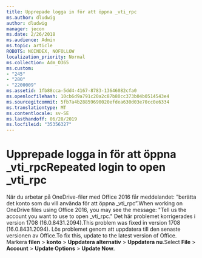 ```yaml
---
title: Upprepade logga in för att öppna _vti_rpc
ms.author: dludwig
author: dludwig
manager: jecon
ms.date: 2/26/2018
ms.audience: Admin
ms.topic: article
ROBOTS: NOINDEX, NOFOLLOW
localization_priority: Normal
ms.collection: Adm_O365
ms.custom:
- "245"
- "280"
- "2200009"
ms.assetid: 1fb88cca-5dd4-4167-8783-13646082cfa0
ms.openlocfilehash: 10cb6d9a791c20a2c87b80cc373b04b0514543e4
ms.sourcegitcommit: 5fb7a4b28859690020efdea630d03e70cc0e6334
ms.translationtype: MT
ms.contentlocale: sv-SE
ms.lasthandoff: 06/28/2019
ms.locfileid: "35356327"
---
```

# <a name="repeated-login-to-open-vtirpc"></a><span data-ttu-id="c1ca3-102">Upprepade logga in för att öppna _vti_rpc</span><span class="sxs-lookup"><span data-stu-id="c1ca3-102">Repeated login to open _vti_rpc</span></span>

<span data-ttu-id="c1ca3-103">När du arbetar på OneDrive-filer med Office 2016 får meddelandet: ”berätta det konto som du vill använda för att öppna _vti_rpc”.</span><span class="sxs-lookup"><span data-stu-id="c1ca3-103">When working on OneDrive files using Office 2016, you may see the message: "Tell us the account you want to use to open _vti_rpc."</span></span> <span data-ttu-id="c1ca3-104">Det här problemet korrigerades i version 1708 (16.0.8431.2094).</span><span class="sxs-lookup"><span data-stu-id="c1ca3-104">This problem was fixed in version 1708 (16.0.8431.2094).</span></span> <span data-ttu-id="c1ca3-105">Lös problemet genom att uppdatera till den senaste versionen av Office.</span><span class="sxs-lookup"><span data-stu-id="c1ca3-105">To fix this, update to the latest version of Office.</span></span> <span data-ttu-id="c1ca3-106">Markera **filen** \> **konto** \> **Uppdatera alternativ** \> **Uppdatera nu**.</span><span class="sxs-lookup"><span data-stu-id="c1ca3-106">Select **File** \> **Account** \> **Update Options** \> **Update Now**.</span></span>
  